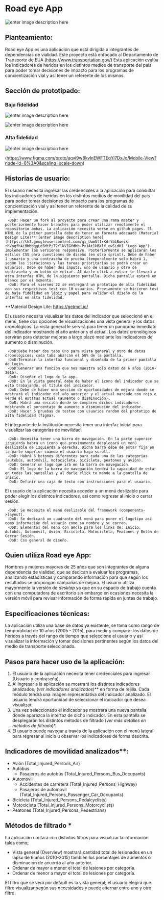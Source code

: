 # Road eye App
![enter image description here](https://lh3.googleusercontent.com/Yx4JRCGaB0Fkqa5F-TkuIXa5RvgKZnOb9Wbke8X16Pdp7V3WZq2mwqsikwoq97EJafq9RFu69tj5 "Logo App")

## Planteamiento:
Road eye App es una aplicación que está dirigida a integrantes de dependencias de vialidad. Este proyecto está enfocado al Departamento de Transporte de EUA (https://www.transportation.gov/) 
Esta aplicación evalúa los indicadores de heridos en los distintos medios de transporte del país para poder tomar decisiones de impacto para los programas de concientización vial y así tener un referente de los mismos.

## Sección de prototipado:

### Baja fidelidad
![enter image description here](https://lh3.googleusercontent.com/2xs88AJZdnnobFlJag2wvalX1FZHSK1xd4RT_YJcaroVvNStnPz3gq0NXeDPuJHNKyIJ-6TBUqj1 "Desktop") 

![enter image description here](https://lh3.googleusercontent.com/kdQHQbEGKVyu0OFfTSHqAujhEoc9i2E4s4X-BicbllYo1us6lBNMIKgaN0PCSMJct9emWksgskPK "wireframe")

### Alta fidelidad 
![enter image description here](https://lh3.googleusercontent.com/bEMZIdVuriLY2CkFdJxzQVc2GeJHL5TJvKJIBxmi9JhujJm9FluosP_FgMudHV8aW0IONQVckL04 "Figma")

(https://www.figma.com/proto/aqvi9w8kvlnEWFTEqYi7DxJo/Mobile-View?node-id=6%3A0&scaling=scale-down)

## Historias de usuario:

El usuario necesita ingresar las credenciales a la aplicación para consultar los indicadores de heridos en los distintos medios de movilidad del país para poder tomar decisiones de impacto para los programas de concientización vial y así tener un referente de la calidad de su implementación.

	 -DoD: Hacer un fork al proyecto para crear una rama master y posteriormente hacer branches para poder utilizar remotamente el repositorio ambas. La aplicación necesita verse en github pages. El HTML de la primer pantalla debe de tener un formato adecuado (Material Design Lite)**![enter image description here](https://lh3.googleusercontent.com/qi_UwmSt1xKdrYbLBweik-rhVngfhAiMbbbqgLd5MtPiT2YlNVIGfdhb-Px1At1kBXlf_ewSidHJ "Logo App"). Implementar las versiones responsive. Posteriormente se aplicarán los estilos CSS para cuestiones de diseño (en otro sprint). Debe de haber 1 usuario y una contraseña de prueba (temporalmente solo habrá 1, según las iteraciones y las tareas prioritarias se podrá crear un usuario). Debe de haber dos inputs; uno de usuario y otro de contraseña y un botón de entrar. Al darle click a entrar te llevará a otra interfaz HTML de la siguiente pantalla. Dicha pantalla estará en blanco por el momento.
	 -DoD: Para el viernes 22 se entregará un prototipo de alta fidelidad con sus respectivos test con 10 usuarios. Previamente se hicieron test de baja fidelidad en lápiz y papel para validar el diseño de la interfaz en alta fidelidad.

**Material Design Lite: https://getmdl.io/

 El usuario necesita visualizar los datos del indicador que seleccionó en el menú, tiene dos opciones de visualizaciones una vista general y los datos cronológicos. La vista general le servirá para tener un panorama inmediato del indicador mostrando el año anterior y el actual. Los datos cronológicos servirán para detectar mejoras a largo plazo mediante los indicadores de aumento o disminución.
 
	 -DoD:Debe haber dos tabs uno para vista general y otro de datos cronológicos; cada tabs abarcan el 50% de la pantalla. 
	 -DoD:Terminar la interfaz funcional y diseñada de la primer pantalla de login.
	 -DoD:Generar una función que nos muestra solo datos de 6 años (2010-2015).
	 -DoD: Diseñar el logo de la app.
	 -DoD: En la vista general debe de haber el icono del indicador que se esta trabajando, el título del indicador.
	 -DoD: Debe de haber una sección de oportunidades de mejora donde se mostrará el indicador del año anterior y el actual marcado con rojo o verde el estatus actual (aumento o disminución).
	 -DoD: Habrá una sección donde se comparen dichos indicadores mostrando el porcentaje de aumento o disminución del indicador.	
	 -DoD: Hacer 5 pruebas de testeo con usuarios random del prototipo de alta fidelidad (figma).

El integrante de la institución necesita tener una interfaz inicial para visualizar las categorías de movilidad.

	 -DoD: Necesita tener una barra de navegación. En la parte superior izquierda habrá un icono que proximamente desplegará un menú deslizable de izquierda a derecha. Dicha barra debe de estar fija en la parte superior cuando el usuario haga scroll.
	 -DoD: Habrá 6 botones diferentes para cada una de las categorías (autobús, automóvil, motocicleta, bicicleta, peatones y avión).
	 -DoD: Generar un logo que irá en la barra de navegación.
	 -DoD: El logo de la barra de navegación tendrá la capacidad de estar en todas las pantallas y al darle click te mande a la pantalla de inicio.
	 -DoD: Definir una caja de texto con instrucciones para el usuario.

El usuario de la aplicación necesita acceder a un menú deslizable para poder elegir los distintos indicadores, así como regresar al inicio o cerrar sesión.

	 -DoD: Se necesita el menú deslizable del framework (components->layout).
	 -DoD: Se dedicará un cuadrante del menú para poner el logotipo así como información del usuario como su nombre y su correo.
	 -DoD: Elementos del menú con ancla para los links de: Inicio, Autobús, Automóvil, Avión, Bicicleta, Motocicleta, Peatones y Botón de Cerrar Sesión.
	 -DoD: Css general de diseño.

## Quien utiliza Road eye App:
Hombres y mujeres mayores de 25 años que son integrantes de alguna dependencia de vialidad, que se dedican a evaluar los programas, analizando estadísticas y comparando información para que según los resultados se propongan campañas de mejora.  El usuario utiliza mayormente la versión de *desktop* ya que en su espacio de trabajo cuenta con una computadora de escritorio sin embargo en ocasiones necesita la versión móvil para revisar información de forma rápida en juntas de trabajo. 

## Especificaciones técnicas:
La aplicación utiliza una base de datos ya existente, se toma como rango de temporalidad de 10 años (2005 - 2015), para medir y comparar los datos de heridos a través del rango de tiempo que seleccione el usuario y así visualizar la información y tomar decisiones pertinentes según los datos del medio de transporte seleccionado.

## Pasos para hacer uso de la aplicación:

 1. El usuario de la aplicación necesita tener credenciales para ingresar (Usuario y contraseña).
 2. Al ingresar a la aplicación se mostrará los distintos indicadores analizados, (*ver indicadores analizados*)** en forma de rejilla. Cada módulo tendrá una imagen representativa del indicador analizado. El usuario tendrá oportunidad de seleccionar el indicador que desea visualizar.
 3. Una vez seleccionado el indicador se mostrará una nueva pantalla donde aparezca la interfaz de dicho indicador. En esta pantalla se desplegarán los distintos métodos de filtrado (*ver más detalles en métodos de filtrado*)*.
 4. El usuario puede navegar a través de la aplicación con el menú lateral para regresar al inicio u observar los indicadores de forma descrita.

## Indicadores de movilidad analizados**:

 - Avión (Total_Injured_Persons_Air)
 - Autobus 
	 - Pasajeros de autobús (Total_Injured_Persons_Bus_Occupants)
 - Automóvil 
	 - Accidentes de carretera (Total_Injured_Persons_Highway)
	 - Pasajeros de automóvil (Total_Injured_Persons_Passenger_Car_Occupants)     
 - Bicicleta (Total_Injured_Persons_Pedalcyclists)
 - Motocicleta (Total_Injured_Persons_Motorcyclists)
 - Peatones (Total_Injured_Persons_Pedestrians) 

## Métodos de filtrado *
La aplicación contará con distintos filtros para visualizar la información tales como;

 - Vista general (Overview) mostrará cantidad total de lesionados en un lapso de 6 años (2010-2015) también los porcentajes de aumentos o disminución de acuerdo al año anterior.
 - Ordenar de mayor a menor el total de lesiones por categoría.
 - Ordenar de menor a mayor el total de lesiones por categoría.

El filtro que se verá por default es la vista general; el usuario elegirá que filtro visualizar según sus necesidades y puede alternar entre uno y otro filtro.